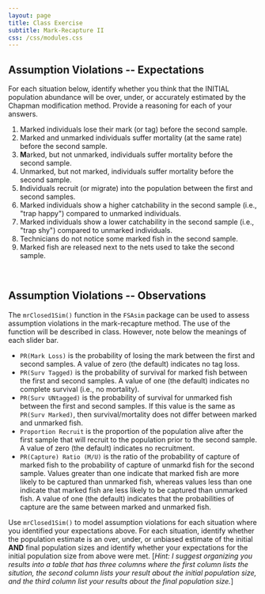```yaml
---
layout: page
title: Class Exercise
subtitle: Mark-Recapture II
css: /css/modules.css
---
```


## Assumption Violations -- Expectations
For each situation below, identify whether you think that the INITIAL population abundance will be over, under, or accurately estimated by the Chapman modification method. Provide a reasoning for each of your answers.

1. Marked individuals lose their mark (or tag) before the second sample.
1. Marked and unmarked individuals suffer mortality (at the same rate) before the second sample.
1. **M**arked, but not unmarked, individuals suffer mortality before the second sample.
1. Unmarked, but not marked, individuals suffer mortality before the second sample.
1. **I**ndividuals recruit (or migrate) into the population between the first and second samples.
1. Marked individuals show a higher catchability in the second sample (i.e., "trap happy") compared to unmarked individuals.
1. Marked individuals show a lower catchability in the second sample (i.e., "trap shy") compared to unmarked individuals.
1. Technicians do not notice some marked fish in the second sample.
1. Marked fish are released next to the nets used to take the second sample.

&nbsp;

## Assumption Violations -- Observations
The `mrClosed1Sim()` function in the `FSAsim` package can be used to assess assumption violations in the mark-recapture method. The use of the function will be described in class. However, note below the meanings of each slider bar.

* `PR(Mark Loss)` is the probability of losing the mark between the first and second samples. A value of zero (the default) indicates no tag loss.
* `PR(Surv Tagged)` is the probability of survival for marked fish between the first and second samples. A value of one (the default) indicates no complete survival (i.e., no mortality).
* `PR(Surv UNtagged)` is the probability of survival for unmarked fish between the first and second samples. If this value is the same as `PR(Surv Marked)`, then survival/mortality does not differ between marked and unmarked fish.
* `Proportion Recruit` is the proportion of the population alive after the first sample that will recruit to the population prior to the second sample. A value of zero (the default) indicates no recruitment.
* `PR(Capture) Ratio (M/U)` is the ratio of the probability of capture of marked fish to the probability of capture of unmarkd fish for the second sample. Values greater than one indicate that marked fish are more likely to be captured than unmarked fish, whereas values less than one indicate that marked fish are less likely to be captured than unmarked fish. A value of one (the default) indicates that the probabilities of capture are the same between marked and unmarked fish.

Use `mrClosed1Sim()` to model assumption violations for each situation where you identified your expectations above. For each situation, identify whether the population estimate is an over, under, or unbiased estimate of the initial **AND** final population sizes and identify whether your expectations for the initial population size from above were met. [*Hint: I suggest organizing you results into a table that has three columns where the first column lists the sitution, the second column lists your result about the initial population size, and the third column list your results about the final population size.*]
